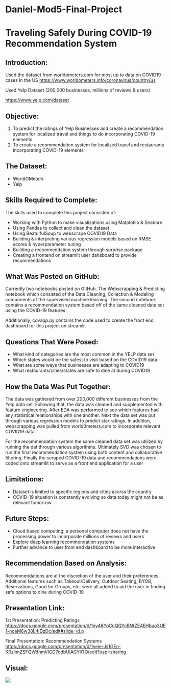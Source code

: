 # Daniel-Mod5-Final-Project
# Traveling Safely During COVID-19 Recommendation System

## Introduction:

Used the dataset from worldometers.com for most up to data on COVID19 cases in the US
https://www.worldometers.info/coronavirus/country/us

Used Yelp Dataset (200,000 businesses, millions of reviews & users)

https://www.yelp.com/dataset

## Objective:
 
1. To predict the ratings of Yelp Businesses and create a recommendation system for localized travel and things to do incorporating COVID-19 elements
2. To create a recommendation system for localized travel and restaurants incorporating COVID-19 elements

## The Dataset:

* WorldOMeters
* Yelp

## Skills Required to Complete:

The skills used to complete this project consisted of:

* Working with Python to make visualizations using Matplotlib & Seaborn
* Using Pandas to collect and clean the dataset
* Using BeatuifulSoup to webscrape COVID19 Data
* Building & interpreting various regression models based on RMSE scores & hyperparameter tuning
* Building a recommendation system through surprise package
* Creating a frontend on streamlit user dahsboard to provide recommendations

## What Was Posted on GitHub:

Currently two notebooks posted on GitHub. The Webscrapping & Predicting notebook which consisted of the Data Cleaning, Collection & Modeling components of the supervised machine learning. The second notebook contains a recommendation system based off of the same cleaned data set using the COVID-19 features.

Additionally, covapp.py contains the code used to create the front end dashboard for this project on streamlit

## Questions That Were Posed:

* What kind of categories are the most common in the YELP data set
* Which states would be the safest to visit based on the COVID19 data
* What are some ways that businesses are adapting to COVID19
* What restaurants/cities/states are safe to dine at during COVID19

## How the Data Was Put Together:

The data was gathered from over 200,000 different businesses from the Yelp data set. Following that, the data was cleaned and supplemented with feature engineering. After EDA was performed to see which features had any statistical relationships with one another. Next the data set was put through various regression models to predict star ratings. In addition, webscrapping was pulled from world0meters.com to incorporate relevant COVID19 data. 

For the recommendation system the same cleaned data set was utilized by running the dat through various algorithms. Ultimately SVD was chosen to run the final recommendation system using both content and collaborative filtering. Finally the scraped COVID-19 data and recommendations were coded onto streamlit to serve as a front end application for a user

## Limitations:

* Dataset is limited to specific regions and cities acorss the country
* COVID-19 situation is constantly evolving so data today might not be as relevant tomorrow

## Future Steps:

* Cloud based computing: a personal computer does not have the processing power to incorporate millions of reviews and users
* Explore deep learning recommendation systems
* Further advance to user front end dashboard to be more interactive

## Recommendation Based on Analysis:

Recommendations are at the discretion of the user and their preferences. Additional features such as Takeout/Delivery, Outdoor Seating, BYOB, Reservations, Good for Groups, etc. were all added to aid the user in finding safe options to dine during COVID-19

## Presentation Link:

1st Presentation: Predicting Ratings
https://docs.google.com/presentation/d/1xy46YoCnQQYcBNtZE4EHbuo3UE1-ncaM6w38L4IDzDc/edit#slide=id.p

Final Presentation: Recommendation Systems
https://docs.google.com/presentation/d/1veie-Js1GEn-K0ziimZSFQWdhmVIGD7qdbUlAGYliTQ/edit?usp=sharing

## Visual:

![](https://github.com/dhcho0622/Mod-5-Final-Project/blob/master/PNG_Visuals/Count_of_Ratings.png)








